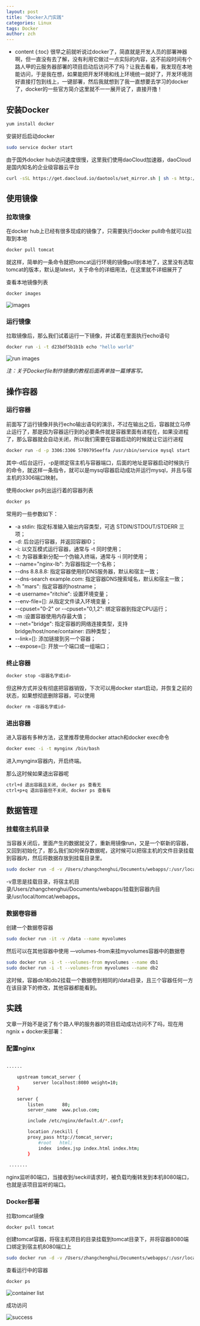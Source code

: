 ```yaml
---
layout: post
title: "Docker入门实践"
categories: Linux
tags: Docker 
author: zch
---
```


* content
{:toc}
很早之前就听说过docker了，简直就是开发人员的部署神器啊，但一直没有去了解，没有利用它做过一点实际的内容，这不前段时间有个路人甲的云服务器部署的项目启动后访问不了吗？让我去看看，我发现在本地能访问，于是我在想，如果能把开发环境和线上环境统一就好了，开发环境测好直接打包到线上，一键部署，然后我就想到了我一直想要去学习的docker了，docker的一些官方简介这里就不一一展开说了，直接开撸！













## 安装Docker

```bash
yum install docker
```

安装好后启动docker

```bash
sudo service docker start
```

由于国外docker hub访问速度很慢，这里我们使用daoCloud加速器，daoCloud是国内知名的企业级容器云平台

```bash
curl -sSL https://get.daocloud.io/daotools/set_mirror.sh | sh -s http://8d9e6ad2.m.daocloud.io
```

## 使用镜像

### 拉取镜像

在docker hub上已经有很多现成的镜像了，只需要执行docker pull命令就可以拉取到本地

```bash
docker pull tomcat
```

就这样，简单的一条命令就把tomcat运行环境的镜像pull到本地了，这里没有选取tomcat的版本，默认是latest，关于命令的详细用法，在这里就不详细展开了

查看本地镜像列表

```bash
docker images
```

![images](https://raw.githubusercontent.com/zchdjb/zchdjb.github.io/master/images/docker.png)

### 运行镜像

拉取镜像后，那么我们试着运行一下镜像，并试着在里面执行echo语句

```bash
docker run -i -t d23bdf5b1b1b echo "hello world"
```

![run images](https://raw.githubusercontent.com/zchdjb/zchdjb.github.io/master/images/docker2.png)

*注：关于Dockerfile制作镜像的教程后面再单独一篇博客写。*

## 操作容器

### 运行容器

前面写了运行镜像并执行echo输出语句的演示，不过在输出之后，容器就立马停止运行了，那是因为容器运行到的必要条件就是容器里面有进程在，如果没进程了，那么容器就会自动关闭，所以我们需要在容器启动的时候就让它运行进程

```bash
docker run -d -p 3306:3306 5709795eeffa /usr/sbin/service mysql start
```

其中-d后台运行，-p是绑定宿主机与容器端口，后面的地址是容器启动时候执行的命令，就这样一条指令，就可以是mysql容器启动成功并运行mysql，并且与宿主机的3306端口映射。

使用docker ps列出运行着的容器列表

```bash
docker ps
```



常用的一些参数如下：

- -a stdin: 指定标准输入输出内容类型，可选 STDIN/STDOUT/STDERR 三项；
- -d: 后台运行容器，并返回容器ID；
- -i: 以交互模式运行容器，通常与 -t 同时使用；
- -t: 为容器重新分配一个伪输入终端，通常与 -i 同时使用；
- --name="nginx-lb": 为容器指定一个名称；
- --dns 8.8.8.8: 指定容器使用的DNS服务器，默认和宿主一致；
- --dns-search example.com: 指定容器DNS搜索域名，默认和宿主一致；
- -h "mars": 指定容器的hostname；
- -e username="ritchie": 设置环境变量；
- --env-file=[]: 从指定文件读入环境变量；
- --cpuset="0-2" or --cpuset="0,1,2": 绑定容器到指定CPU运行；
- -m :设置容器使用内存最大值；
- --net="bridge": 指定容器的网络连接类型，支持 bridge/host/none/container: 四种类型；
- --link=[]: 添加链接到另一个容器；
- --expose=[]: 开放一个端口或一组端口；



### 终止容器

```bash
docker stop <容器名字或id>
```

但这种方式并没有彻底把容器销毁，下次可以用docker start启动，并恢复之前的状态，如果想彻底删除容器，可以使用

```bash
docker rm <容器名字或id>
```



### 进出容器

进入容器有多种方法，这里推荐使用docker attach和docker exec命令

```bash
docker exec -i -t mynginx /bin/bash
```

进入mynginx容器内，开启终端。

那么这时候如果退出容器呢

```bash
ctrl+d 退出容器且关闭, docker ps 查看无
ctrl+p+q 退出容器但不关闭, docker ps 查看有
```



## 数据管理

### 挂载宿主机目录

当容器关闭后，里面产生的数据就没了，重新用镜像run，又是一个崭新的容器，又回到初始化了，那么我们如何保存数据呢，这时候可以把宿主机的文件目录挂载到容器内，然后将数据存放到挂载目录里。

```bash
sudo docker run -d -v /Users/zhangchenghui/Documents/webapps/:/usr/local/tomcat/webapps -p 8080:8080 11df4b40749f
```

-v意思是挂载目录，将宿主机目录/Users/zhangchenghui/Documents/webapps/挂载到容器内目录/usr/local/tomcat/webapps。

### 数据卷容器

创建一个数据卷容器

```bash
sudo docker run -it -v /data --name myvolumes
```

然后可以在其他容器中使用 —volumes-from来挂myvolumes容器中的数据卷

```bash
sudo docker run -i -t --volumes-from myvolumes --name db1
sudo docker run -i -t --volumes-from myvolumes --name db2
```

这时候，容器db1和db2挂载一个数据卷到相同的/data目录，且三个容器任何一方在该目录下的修改，其他容器都能看到。



## 实践

文章一开始不是说了有个路人甲的服务器的项目启动成功访问不了吗，现在用ngnix + docker来部署：

### 配置nginx

```bash

......

	upstream tomcat_server {
          server localhost:8080 weight=10;
    }

	server {
        listen       80;
        server_name  www.pcluo.com;

        include /etc/nginx/default.d/*.conf;

        location /seckill {
	    proxy_pass http://tomcat_server;
            #root   html;
            index  index.jsp index.html index.htm;
        }
        
 .......
```

nginx监听80端口，当接收到/seckill请求时，被负载均衡转发到本机8080端口，也就是该项目监听的端口。



### Docker部署

拉取tomcat镜像

```bash
docker pull tomcat
```

创建tomcat容器，将宿主机项目的目录挂载到tomcat目录下，并将容器8080端口绑定到宿主机8080端口上

```bash
sudo docker run -d -v /Users/zhangchenghui/Documents/webapps/:/usr/local/tomcat/webapps -p 8080:8080 11df4b40749f
```

查看运行中的容器

```bash
docker ps
```

![container list](https://raw.githubusercontent.com/zchdjb/zchdjb.github.io/master/images/docker3.png)

成功访问

![success](https://raw.githubusercontent.com/zchdjb/zchdjb.github.io/master/images/docker4.png)

